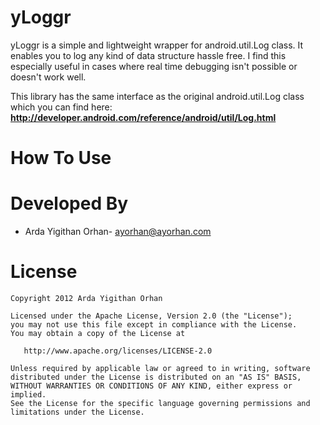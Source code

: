 yLoggr
======

yLoggr is a simple and lightweight wrapper for android.util.Log class.
It enables you to log any kind of data structure hassle free.
I find this especially useful in cases where real time debugging isn't possible or doesn't work well.

This library has the same interface as the original android.util.Log class which you can find here:
**http://developer.android.com/reference/android/util/Log.html**

How To Use
==========

Developed By
============

* Arda Yigithan Orhan- <ayorhan@ayorhan.com>

License
=======

    Copyright 2012 Arda Yigithan Orhan

    Licensed under the Apache License, Version 2.0 (the "License");
    you may not use this file except in compliance with the License.
    You may obtain a copy of the License at

       http://www.apache.org/licenses/LICENSE-2.0

    Unless required by applicable law or agreed to in writing, software
    distributed under the License is distributed on an "AS IS" BASIS,
    WITHOUT WARRANTIES OR CONDITIONS OF ANY KIND, either express or implied.
    See the License for the specific language governing permissions and
    limitations under the License.
